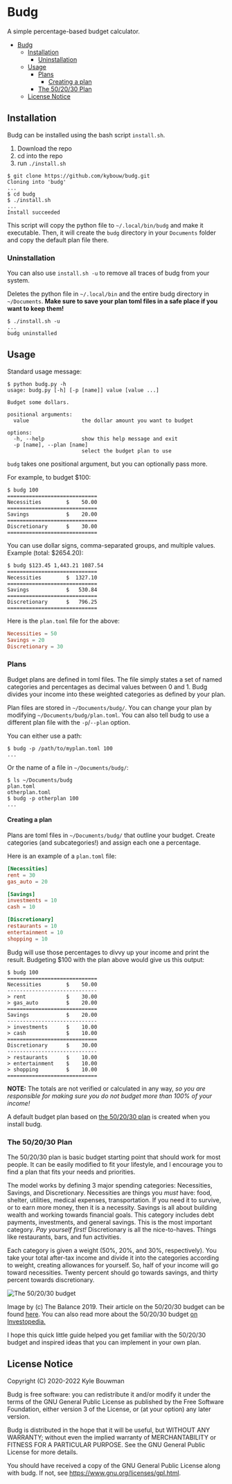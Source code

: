 # Budg

A simple percentage-based budget calculator.

- [Budg](#budg)
  - [Installation](#installation)
    - [Uninstallation](#uninstallation)
  - [Usage](#usage)
    - [Plans](#plans)
      - [Creating a plan](#creating-a-plan)
    - [The 50/20/30 Plan](#the-502030-plan)
  - [License Notice](#license-notice)

## Installation

Budg can be installed using the bash script `install.sh`.

1. Download the repo
2. cd into the repo
3. run `./install.sh`

```text
$ git clone https://github.com/kybouw/budg.git
Cloning into 'budg'
...
$ cd budg
$ ./install.sh
...
Install succeeded
```

This script will copy the python file to `~/.local/bin/budg` and make it executable.
Then, it will create the `budg` directory in your `Documents` folder and copy the default plan file there.

### Uninstallation

You can also use `install.sh -u` to remove all traces of budg from your system.

Deletes the python file in `~/.local/bin` and the entire budg directory in `~/Documents`.
**Make sure to save your plan toml files in a safe place if you want to keep them!**

```text
$ ./install.sh -u
...
budg uninstalled
```

## Usage

Standard usage message:

```text
$ python budg.py -h
usage: budg.py [-h] [-p [name]] value [value ...]

Budget some dollars.

positional arguments:
  value                 the dollar amount you want to budget

options:
  -h, --help            show this help message and exit
  -p [name], --plan [name]
                        select the budget plan to use
```

`budg` takes one positional argument, but you can optionally pass more.

For example, to budget $100:

```text
$ budg 100
=============================
Necessities        $    50.00
=============================
Savings            $    20.00
=============================
Discretionary      $    30.00
=============================
```

You can use dollar signs, comma-separated groups, and multiple values.
Example (total: $2654.20):

```text
$ budg $123.45 1,443.21 1087.54
=============================
Necessities        $  1327.10
=============================
Savings            $   530.84
=============================
Discretionary      $   796.25
=============================
```

Here is the `plan.toml` file for the above:

```toml
Necessities = 50
Savings = 20
Discretionary = 30
```

### Plans

Budget plans are defined in toml files.
The file simply states a set of named categories and percentages as decimal values between 0 and 1.
Budg divides your income into these weighted categories as defined by your plan.

Plan files are stored in `~/Documents/budg/`.
You can change your plan by modifying `~/Documents/budg/plan.toml`.
You can also tell budg to use a different plan file with the `-p`/`--plan` option.

You can either use a path:

```text
$ budg -p /path/to/myplan.toml 100
...
```

Or the name of a file in `~/Documents/budg/`:

```text
$ ls ~/Documents/budg
plan.toml
otherplan.toml
$ budg -p otherplan 100
...
```

#### Creating a plan

Plans are toml files in `~/Documents/budg/` that outline your budget. Create categories (and subcategories!) and assign each one a percentage.

Here is an example of a `plan.toml` file:

```toml
[Necessities]
rent = 30
gas_auto = 20

[Savings]
investments = 10
cash = 10

[Discretionary]
restaurants = 10
entertainment = 10
shopping = 10
```

Budg will use those percentages to divvy up your income and print the result.
Budgeting $100 with the plan above would give us this output:

```text
$ budg 100
=============================
Necessities        $    50.00
-----------------------------
> rent             $    30.00
> gas_auto         $    20.00
=============================
Savings            $    20.00
-----------------------------
> investments      $    10.00
> cash             $    10.00
=============================
Discretionary      $    30.00
-----------------------------
> restaurants      $    10.00
> entertainment    $    10.00
> shopping         $    10.00
=============================
```

**NOTE:**
The totals are not verified or calculated in any way, _so you are responsible for making sure you do not budget more than 100% of your income!_

A default budget plan based on [the 50/20/30 plan](#the-502030-plan) is created when you install budg.

### The 50/20/30 Plan

The 50/20/30 plan is basic budget starting point that should work for most people. It can be easily modified to fit your lifestyle, and I encourage you to find a plan that fits your needs and priorities.

The model works by defining 3 major spending categories: Necessities, Savings, and Discretionary.
Necessities are things you _must_ have: food, shelter, utilities, medical expenses, transportation. If you need it to survive, or to earn more money, then it is a necessity.
Savings is all about building wealth and working towards financial goals. This category includes debt payments, investments, and general savings. This is the most important category. _Pay yourself first!_
Discretionary is all the nice-to-haves. Things like restaurants, bars, and fun activities.

Each category is given a weight (50%, 20%, and 30%, respectively).
You take your total after-tax income and divide it into the categories according to weight, creating allowances for yourself. So, half of your income will go toward necessities. Twenty percent should go towards savings, and thirty percent towards discretionary.

![The 50/20/30 budget](https://www.thebalance.com/thmb/T7aTgYvTRfglPtW9C2TZFJSeSZQ=/950x0/filters:format(webp)/the-50-30-20-rule-of-thumb-453922-final-5b61ec23c9e77c007be919e1-5ecfc51b09864e289b0ee3fa0d52422f.png)

Image by (c) The Balance 2019.
Their article on the 50/20/30 budget can be found [here](https://www.thebalance.com/the-50-30-20-rule-of-thumb-453922).
You can also read more about the 50/20/30 budget [on Investopedia.](https://www.investopedia.com/ask/answers/022916/what-502030-budget-rule.asp)

I hope this quick little guide helped you get familiar with the 50/20/30 budget and inspired ideas that you can implement in your own plan.

## License Notice

Copyright (C) 2020-2022 Kyle Bouwman

Budg is free software: you can redistribute it and/or modify
it under the terms of the GNU General Public License as published by
the Free Software Foundation, either version 3 of the License, or
(at your option) any later version.

Budg is distributed in the hope that it will be useful,
but WITHOUT ANY WARRANTY; without even the implied warranty of
MERCHANTABILITY or FITNESS FOR A PARTICULAR PURPOSE.  See the
GNU General Public License for more details.

You should have received a copy of the GNU General Public License
along with budg. If not, see <https://www.gnu.org/licenses/gpl.html>.
